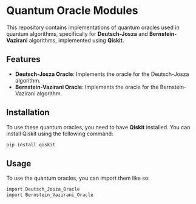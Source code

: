 # Quantum Oracle Modules

This repository contains implementations of quantum oracles used in quantum algorithms, specifically for **Deutsch-Josza** and **Bernstein-Vazirani** algorithms, implemented using **Qiskit**.

## Features

- **Deutsch-Josza Oracle**: Implements the oracle for the Deutsch-Josza algorithm.
- **Bernstein-Vazirani Oracle**: Implements the oracle for the Bernstein-Vazirani algorithm.

## Installation

To use these quantum oracles, you need to have **Qiskit** installed. You can install Qiskit using the following command:

```bash
pip install qiskit
```

## Usage

To use the quantum oracles, you can import them like so:
```bash
import Deutsch_Josza_Oracle
import Bernstein_Vazirani_Oracle
```
